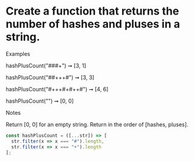 # Create a function that returns the number of hashes and pluses in a string.

Examples

hashPlusCount("###+") ➞ [3, 1]

hashPlusCount("##+++#") ➞ [3, 3]

hashPlusCount("#+++#+#++#") ➞ [4, 6]

hashPlusCount("") ➞ [0, 0]

Notes

Return [0, 0] for an empty string.
Return in the order of [hashes, pluses].

```javascript
const hashPlusCount = ([...str]) => [
  str.filter(x => x === "#").length,
  str.filter(x => x === "+").length
];
```
